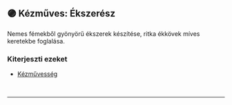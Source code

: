 ## 🟣 Kézműves: Ékszerész

Nemes fémekből gyönyörű ékszerek készítése, ritka ékkövek míves keretekbe foglalása.

### Kiterjeszti ezeket

- [Kézművesség](../kepzettsegek.szekunder/kezmuvesseg.md)

<br />

---
